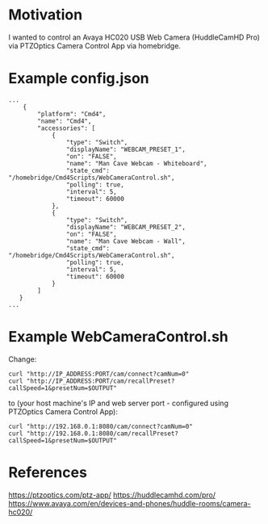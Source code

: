 # Motivation

I wanted to control an Avaya HC020 USB Web Camera (HuddleCamHD Pro) via PTZOptics Camera Control App via homebridge.

# Example config.json

```
...
    {
        "platform": "Cmd4",
        "name": "Cmd4",
        "accessories": [
            {
                "type": "Switch",
                "displayName": "WEBCAM_PRESET_1",
                "on": "FALSE",
                "name": "Man Cave Webcam - Whiteboard",
                "state_cmd": "/homebridge/Cmd4Scripts/WebCameraControl.sh",
                "polling": true,
                "interval": 5,
                "timeout": 60000
            },
            {
                "type": "Switch",
                "displayName": "WEBCAM_PRESET_2",
                "on": "FALSE",
                "name": "Man Cave Webcam - Wall",
                "state_cmd": "/homebridge/Cmd4Scripts/WebCameraControl.sh",
                "polling": true,
                "interval": 5,
                "timeout": 60000
            }
        ]
   }
...
```

# Example WebCameraControl.sh

Change:
```
curl "http://IP_ADDRESS:PORT/cam/connect?camNum=0"
curl "http://IP_ADDRESS:PORT/cam/recallPreset?callSpeed=1&presetNum=$OUTPUT"
```

to (your host machine's IP and web server port - configured using PTZOptics Camera Control App):
```
curl "http://192.168.0.1:8080/cam/connect?camNum=0"
curl "http://192.168.0.1:8080/cam/recallPreset?callSpeed=1&presetNum=$OUTPUT"
```

# References
https://ptzoptics.com/ptz-app/
https://huddlecamhd.com/pro/
https://www.avaya.com/en/devices-and-phones/huddle-rooms/camera-hc020/
